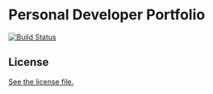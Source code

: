 
# Personal Developer Portfolio
[![Build Status](https://travis-ci.com/ralucado/portfolio.svg?branch=master)](https://travis-ci.org/ralucado/portfolio)

## License

[See the license file.](./LICENSE.md)
